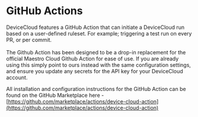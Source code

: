 # GitHub Actions

DeviceCloud features a GitHub Action that can initiate a DeviceCloud run based on a user-defined ruleset. For example; triggering a test run on every PR, or per commit. \
\
The Github Action has been designed to be a drop-in replacement for the official Maestro Cloud Github Action for ease of use. If you are already using this simply point to ours instead with the same configuration settings, and ensure you update any secrets for the API key for your DeviceCloud account.

All installation and configuration instructions for the GitHub Action can be found on the GitHub Marketplace here - [https://github.com/marketplace/actions/device-cloud-action](https://github.com/marketplace/actions/device-cloud-action)
